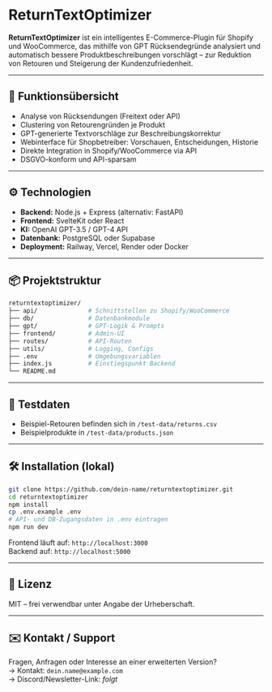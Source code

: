 # ReturnTextOptimizer

**ReturnTextOptimizer** ist ein intelligentes E-Commerce-Plugin für Shopify und WooCommerce, das mithilfe von GPT Rücksendegründe analysiert und automatisch bessere Produktbeschreibungen vorschlägt – zur Reduktion von Retouren und Steigerung der Kundenzufriedenheit.

---

## 🚀 Funktionsübersicht

- Analyse von Rücksendungen (Freitext oder API)
- Clustering von Retourengründen je Produkt
- GPT-generierte Textvorschläge zur Beschreibungskorrektur
- Webinterface für Shopbetreiber: Vorschauen, Entscheidungen, Historie
- Direkte Integration in Shopify/WooCommerce via API
- DSGVO-konform und API-sparsam

---

## ⚙️ Technologien

- **Backend:** Node.js + Express (alternativ: FastAPI)
- **Frontend:** SvelteKit oder React
- **KI:** OpenAI GPT-3.5 / GPT-4 API
- **Datenbank:** PostgreSQL oder Supabase
- **Deployment:** Railway, Vercel, Render oder Docker

---

## 📦 Projektstruktur

```bash
returntextoptimizer/
├── api/              # Schnittstellen zu Shopify/WooCommerce
├── db/               # Datenbankmodule
├── gpt/              # GPT-Logik & Prompts
├── frontend/         # Admin-UI
├── routes/           # API-Routen
├── utils/            # Logging, Configs
├── .env              # Umgebungsvariablen
├── index.js          # Einstiegspunkt Backend
└── README.md
```

---

## 🧪 Testdaten

- Beispiel-Retouren befinden sich in `/test-data/returns.csv`
- Beispielprodukte in `/test-data/products.json`

---

## 🛠️ Installation (lokal)

```bash
git clone https://github.com/dein-name/returntextoptimizer.git
cd returntextoptimizer
npm install
cp .env.example .env
# API- und DB-Zugangsdaten in .env eintragen
npm run dev
```

Frontend läuft auf: `http://localhost:3000`  
Backend auf: `http://localhost:5000`

---

## 📑 Lizenz

MIT – frei verwendbar unter Angabe der Urheberschaft.

---

## ✉️ Kontakt / Support

Fragen, Anfragen oder Interesse an einer erweiterten Version?  
→ Kontakt: `dein.name@example.com`  
→ Discord/Newsletter-Link: *folgt*

